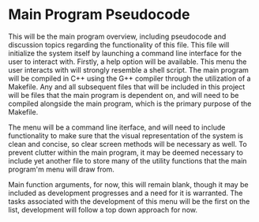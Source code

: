 # Main Program Pseudocode
This will be the main program overview, including pseudocode and discussion topics regarding the functionality of this file. This file will initialize the system itself by launching a command line interface for the user to interact with. Firstly, a help option will be available. This menu the user interacts with will strongly resemble a shell script. The main program will be compiled in C++ using the G++ compiler through the utilization of a Makefile. Any and all subsequent files that will be included in this project will be files that the main program is dependent on, and will need to be compiled alongside the main program, which is the primary purpose of the Makefile.

The menu will be a command line iterface, and will need to include functionality to make sure that the visual representation of the system is clean and concise, so clear screen methods will be necessary as well. To prevent clutter within the main program, it may be deemed necessary to include yet another file to store many of the utility functions that the main program'm menu will draw from.

Main function arguments, for now, this will remain blank, though it may be included as development progresses and a need for it is warranted. The tasks associated with the development of this menu will be the first on the list, development will follow a top down approach for now.
